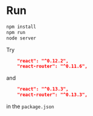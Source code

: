 # Run
```sh
npm install
npm run
node server
```

Try
```json
    "react": "^0.12.2",
    "react-router": "^0.11.6",
```
and
```json
    "react": "^0.13.3",
    "react-router": "^0.13.3",
```
in the `package.json`